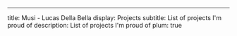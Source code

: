 ---

title: Musi - Lucas Della Bella
display: Projects
subtitle: List of projects I'm proud of
description: List of projects I'm proud of
plum: true
